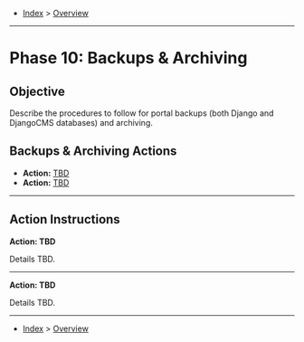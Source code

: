 - [Index](../index.md) > [Overview](overview.md)

---

<a id="phase10"></a>

# Phase 10: Backups & Archiving

## Objective

Describe the procedures to follow for portal backups (both Django and DjangoCMS databases) and archiving.

<a id="actions"></a>

## Backups & Archiving Actions

- **Action:** [TBD](#action1)
- **Action:** [TBD](#action2)

---

<a id="instructions"></a>

## Action Instructions

<a id="action1"></a>

**Action: TBD**

Details TBD.

---

<a id="action2"></a>

**Action: TBD**

Details TBD.

---

- [Index](../index.md) > [Overview](overview.md)
